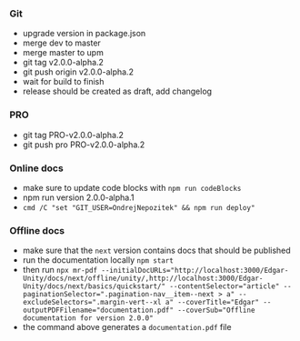 ### Git

- upgrade version in package.json
- merge dev to master
- merge master to upm
- git tag v2.0.0-alpha.2
- git push origin v2.0.0-alpha.2
- wait for build to finish
- release should be created as draft, add changelog

### PRO

- git tag PRO-v2.0.0-alpha.2
- git push pro PRO-v2.0.0-alpha.2

### Online docs

- make sure to update code blocks with `npm run codeBlocks`
- npm run version 2.0.0-alpha.1
- `cmd /C "set "GIT_USER=OndrejNepozitek" && npm run deploy"`

### Offline docs

- make sure that the `next` version contains docs that should be published
- run the documentation locally `npm start`
- then run `npx mr-pdf --initialDocURLs="http://localhost:3000/Edgar-Unity/docs/next/offline/unity/,http://localhost:3000/Edgar-Unity/docs/next/basics/quickstart/" --contentSelector="article" --paginationSelector=".pagination-nav__item--next > a" --excludeSelectors=".margin-vert--xl a" --coverTitle="Edgar" --outputPDFFilename="documentation.pdf" --coverSub="Offline documentation for version 2.0.0"`
- the command above generates a `documentation.pdf` file